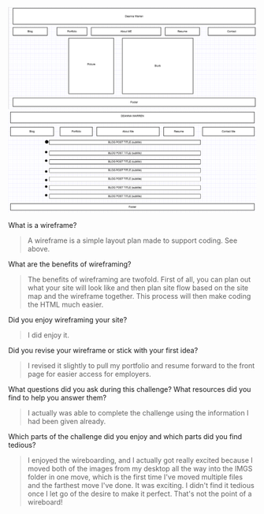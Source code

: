 ![Site Index Wireframe](imgs/wireframe-index.png)
![Blog Index Wireframe](imgs/wireframe-blog-index.png)

What is a wireframe?
> A wireframe is a simple layout plan made to support coding. See above.

What are the benefits of wireframing?
> The benefits of wireframing are twofold. First of all, you can plan out what your site will look like and then plan site flow based on the site map and the wireframe together. This process will then make coding the HTML much easier.

Did you enjoy wireframing your site?
> I did enjoy it.

Did you revise your wireframe or stick with your first idea?
> I revised it slightly to pull my portfolio and resume forward to the front page for easier access for employers.

What questions did you ask during this challenge? What resources did you find to help you answer them?
>I actually was able to complete the challenge using the information I had been given already.

Which parts of the challenge did you enjoy and which parts did you find tedious?
> I enjoyed the wireboarding, and I actually got really excited because I moved both of the images from my desktop all the way into the IMGS folder in one move, which is the first time I've moved multiple files and the farthest move I've done. It was exciting. I didn't find it tedious once I let go of the desire to make it perfect. That's not the point of a wireboard!
